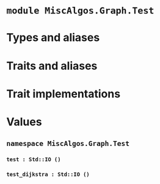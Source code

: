 # `module MiscAlgos.Graph.Test`

# Types and aliases

# Traits and aliases

# Trait implementations

# Values

## `namespace MiscAlgos.Graph.Test`

### `test : Std::IO ()`

### `test_dijkstra : Std::IO ()`